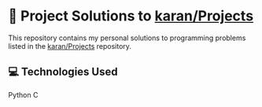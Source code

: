 # 📘 Project Solutions to [karan/Projects](https://github.com/karan/Projects)

This repository contains my personal solutions to programming problems listed in the [karan/Projects](https://github.com/karan/Projects) repository.

## 💻 Technologies Used

Python 
C
